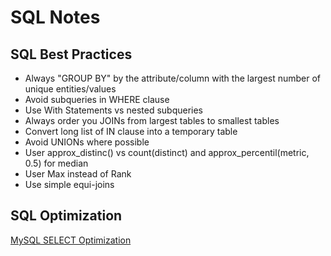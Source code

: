 # SQL Notes

## SQL Best Practices 

- Always "GROUP BY" by the attribute/column with the largest number of unique entities/values
- Avoid subqueries in WHERE clause 
- Use With Statements vs nested subqueries
- Always order you JOINs from largest tables to smallest tables
- Convert long list of IN clause into a temporary table
- Avoid UNIONs where possible
- User approx_distinc() vs count(distinct) and approx_percentil(metric, 0.5) for median
- User Max instead of Rank
- Use simple equi-joins 

## SQL Optimization

[MySQL SELECT Optimization](https://dev.mysql.com/doc/refman/8.0/en/select-optimization.html)

 

